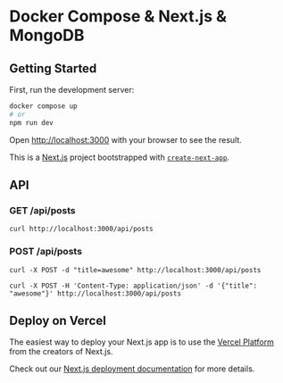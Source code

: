 # Docker Compose & Next.js & MongoDB

## Getting Started

First, run the development server:

```bash
docker compose up
# or
npm run dev
```

Open [http://localhost:3000](http://localhost:3000) with your browser to see the result.

This is a [Next.js](https://nextjs.org/) project bootstrapped with [`create-next-app`](https://github.com/vercel/next.js/tree/canary/packages/create-next-app).

## API

### GET /api/posts

```
curl http://localhost:3000/api/posts
```

### POST /api/posts

```
curl -X POST -d "title=awesome" http://localhost:3000/api/posts

curl -X POST -H 'Content-Type: application/json' -d '{"title": "awesome"}' http://localhost:3000/api/posts
```

## Deploy on Vercel

The easiest way to deploy your Next.js app is to use the [Vercel Platform](https://vercel.com/new?utm_medium=default-template&filter=next.js&utm_source=create-next-app&utm_campaign=create-next-app-readme) from the creators of Next.js.

Check out our [Next.js deployment documentation](https://nextjs.org/docs/deployment) for more details.
